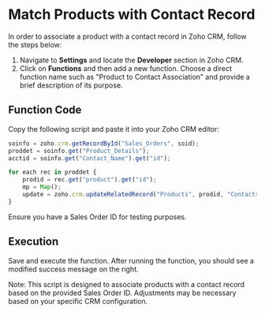# Match Products with Contact Record

In order to associate a product with a contact record in Zoho CRM, follow the steps below:

1. Navigate to **Settings** and locate the **Developer** section in Zoho CRM.
2. Click on **Functions** and then add a new function. Choose a direct function name such as "Product to Contact Association" and provide a brief description of its purpose.

## Function Code

Copy the following script and paste it into your Zoho CRM editor:

```javascript
soinfo = zoho.crm.getRecordById("Sales_Orders", soid);
proddet = soinfo.get("Product_Details");
acctid = soinfo.get("Contact_Name").get("id");

for each rec in proddet {
    prodid = rec.get("product").get("id");
    mp = Map();
    update = zoho.crm.updateRelatedRecord("Products", prodid, "Contacts", acctid, mp);
}
```
Ensure you have a Sales Order ID for testing purposes.

## Execution

Save and execute the function. After running the function, you should see a modified success message on the right.

Note: This script is designed to associate products with a contact record based on the provided Sales Order ID. Adjustments may be necessary based on your specific CRM configuration.